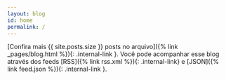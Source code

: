 ```yaml
---
layout: blog
id: home
permalink: /
---
```


[Confira mais {{ site.posts.size }} posts no arquivo]({% link _pages/blog.html %}){: .internal-link }. Você pode acompanhar esse blog através dos feeds [RSS]({% link rss.xml %}){: .internal-link} e [JSON]({% link feed.json %}){: .internal-link }.
